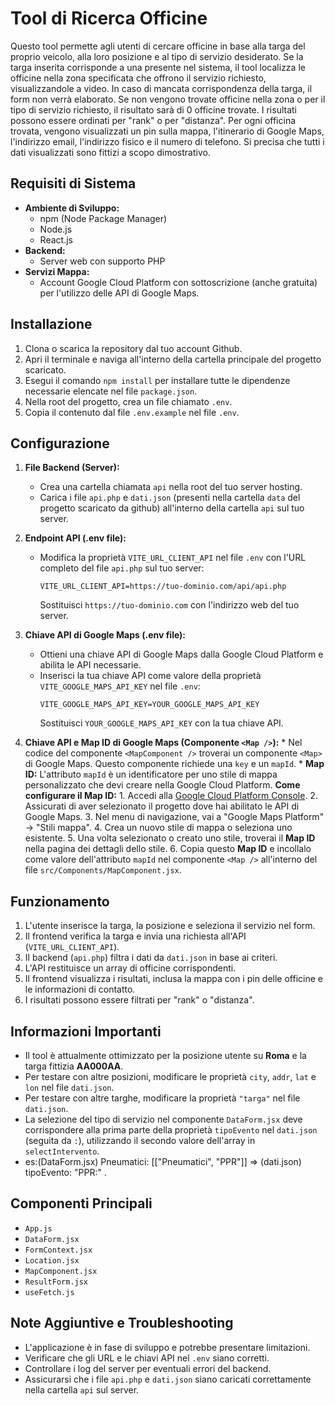 # Tool di Ricerca Officine

Questo tool permette agli utenti di cercare officine in base alla targa del proprio veicolo, alla loro posizione e al tipo di servizio desiderato. Se la targa inserita corrisponde a una presente nel sistema, il tool localizza le officine nella zona specificata che offrono il servizio richiesto, visualizzandole a video. In caso di mancata corrispondenza della targa, il form non verrà elaborato. Se non vengono trovate officine nella zona o per il tipo di servizio richiesto, il risultato sarà di 0 officine trovate. I risultati possono essere ordinati per "rank" o per "distanza". Per ogni officina trovata, vengono visualizzati un pin sulla mappa, l'itinerario di Google Maps, l'indirizzo email, l'indirizzo fisico e il numero di telefono. Si precisa che tutti i dati visualizzati sono fittizi a scopo dimostrativo.

## Requisiti di Sistema

- **Ambiente di Sviluppo:**
  - npm (Node Package Manager)
  - Node.js
  - React.js
- **Backend:**
  - Server web con supporto PHP
- **Servizi Mappa:**
  - Account Google Cloud Platform con sottoscrizione (anche gratuita) per l'utilizzo delle API di Google Maps.

## Installazione

1.  Clona o scarica la repository dal tuo account Github.
2.  Apri il terminale e naviga all'interno della cartella principale del progetto scaricato.
3.  Esegui il comando `npm install` per installare tutte le dipendenze necessarie elencate nel file `package.json`.
4.  Nella root del progetto, crea un file chiamato `.env`.
5.  Copia il contenuto dal file `.env.example` nel file `.env`.

## Configurazione

1.  **File Backend (Server):**

    - Crea una cartella chiamata `api` nella root del tuo server hosting.
    - Carica i file `api.php` e `dati.json` (presenti nella cartella `data` del progetto scaricato da github) all'interno della cartella `api` sul tuo server.

2.  **Endpoint API (.env file):**

    - Modifica la proprietà `VITE_URL_CLIENT_API` nel file `.env` con l'URL completo del file `api.php` sul tuo server:
      ```
      VITE_URL_CLIENT_API=https://tuo-dominio.com/api/api.php
      ```
      Sostituisci `https://tuo-dominio.com` con l'indirizzo web del tuo server.

3.  **Chiave API di Google Maps (.env file):**
    - Ottieni una chiave API di Google Maps dalla Google Cloud Platform e abilita le API necessarie.
    - Inserisci la tua chiave API come valore della proprietà `VITE_GOOGLE_MAPS_API_KEY` nel file `.env`:
      ```
      VITE_GOOGLE_MAPS_API_KEY=YOUR_GOOGLE_MAPS_API_KEY
      ```
      Sostituisci `YOUR_GOOGLE_MAPS_API_KEY` con la tua chiave API.

4.   **Chiave API e Map ID di Google Maps (Componente `<Map />`):**
    * Nel codice del componente `<MapComponent />`  troverai un componente `<Map>` di Google Maps. Questo componente richiede una `key` e un `mapId`.
    * **Map ID:** L'attributo `mapId` è un identificatore per uno stile di mappa personalizzato che devi creare nella Google Cloud Platform.
     **Come configurare il Map ID:**
            1.  Accedi alla [Google Cloud Platform Console](https://console.cloud.google.com/).
            2.  Assicurati di aver selezionato il progetto dove hai abilitato le API di Google Maps.
            3.  Nel menu di navigazione, vai a "Google Maps Platform" -> "Stili mappa".
            4.  Crea un nuovo stile di mappa o seleziona uno esistente.
            5.  Una volta selezionato o creato uno stile, troverai il **Map ID** nella pagina dei dettagli dello stile.
            6.  Copia questo **Map ID** e incollalo come valore dell'attributo `mapId` nel componente `<Map />` all'interno del file `src/Components/MapComponent.jsx`.

## Funzionamento

1.  L'utente inserisce la targa, la posizione e seleziona il servizio nel form.
2.  Il frontend verifica la targa e invia una richiesta all'API (`VITE_URL_CLIENT_API`).
3.  Il backend (`api.php`) filtra i dati da `dati.json` in base ai criteri.
4.  L'API restituisce un array di officine corrispondenti.
5.  Il frontend visualizza i risultati, inclusa la mappa con i pin delle officine e le informazioni di contatto.
6.  I risultati possono essere filtrati per "rank" o "distanza".

## Informazioni Importanti

- Il tool è attualmente ottimizzato per la posizione utente su **Roma** e la targa fittizia **AA000AA**.
- Per testare con altre posizioni, modificare le proprietà `city`, `addr`, `lat` e `lon` nel file `dati.json`.
- Per testare con altre targhe, modificare la proprietà `"targa"` nel file `dati.json`.
- La selezione del tipo di servizio nel componente `DataForm.jsx` deve corrispondere alla prima parte della proprietà `tipoEvento` nel `dati.json` (seguita da `:`), utilizzando il secondo valore dell'array in `selectIntervento`.
- es:(DataForm.jsx) Pneumatici: [["Pneumatici", "PPR"]] => (dati.json) tipoEvento: "PPR:" .

## Componenti Principali

- `App.js`
- `DataForm.jsx`
- `FormContext.jsx`
- `Location.jsx`
- `MapComponent.jsx`
- `ResultForm.jsx`
- `useFetch.js`

## Note Aggiuntive e Troubleshooting

- L'applicazione è in fase di sviluppo e potrebbe presentare limitazioni.
- Verificare che gli URL e le chiavi API nel `.env` siano corretti.
- Controllare i log del server per eventuali errori del backend.
- Assicurarsi che i file `api.php` e `dati.json` siano caricati correttamente nella cartella `api` sul server.






        



